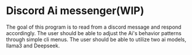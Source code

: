 # Discord Ai messenger(WIP)
The goal of this program is to read from a discord message and respond accordingly. The user should be able to adjust the Ai's behavior patterns through simple cli menus. The user should be able to utilize two ai models, llama3 and Deepseek. 
